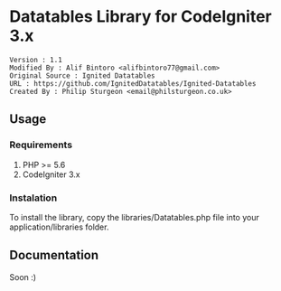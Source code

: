 
# Datatables Library for CodeIgniter 3.x

```
Version : 1.1
Modified By : Alif Bintoro <alifbintoro77@gmail.com>
Original Source : Ignited Datatables
URL : https://github.com/IgnitedDatatables/Ignited-Datatables
Created By : Philip Sturgeon <email@philsturgeon.co.uk>
```

## Usage
### Requirements
1. PHP >= 5.6
2. CodeIgniter 3.x

### Instalation
To install the library, copy the libraries/Datatables.php file into your application/libraries folder.

## Documentation
Soon :)
